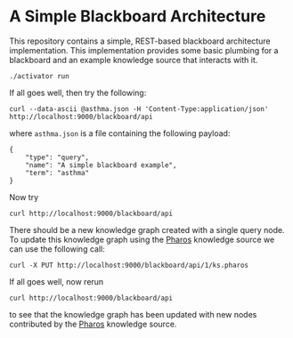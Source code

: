 A Simple Blackboard Architecture
================================

This repository contains a simple, REST-based blackboard architecture
implementation. This implementation provides some basic plumbing for a
blackboard and an example knowledge source that interacts with it. 

```
./activator run
```

If all goes well, then try the following:

```
curl --data-ascii @asthma.json -H 'Content-Type:application/json' http://localhost:9000/blackboard/api
```

where ```asthma.json``` is a file containing the following payload:

```
{
    "type": "query",
    "name": "A simple blackboard example",
    "term": "asthma"
}
```

Now try

```
curl http://localhost:9000/blackboard/api
```

There should be a new knowledge graph created with a single query node. To
update this knowledge graph using the [Pharos](https://pharos.nih.gov)
knowledge source we can use the following call:

```
curl -X PUT http://localhost:9000/blackboard/api/1/ks.pharos
```

If all goes well, now rerun

```
curl http://localhost:9000/blackboard/api
```

to see that the knowledge graph has been updated with new nodes contributed by
the [Pharos](https://pharos.nih.gov) knowledge source.

